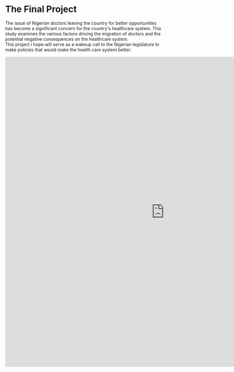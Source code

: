 # The Final Project

The issue of Nigerian doctors leaving the country for better opportunities has become a significant concern for the country's healthcare system. 
This study examines the various factors driving the migration of doctors and the potential negative consequences on the healthcare system.  
This project i hope will serve as a wakeup call to the Nigerian legislature to make policies that would make the health care system better.

<iframe src="https://public.tableau.com/views/Doctors_Migration/Doctors_Migration?:embed=yes&amp;:showTabs=y&amp;:toolbar=no&amp;:display_count=no" width="1016" height="991" frameborder="0"></iframe>
